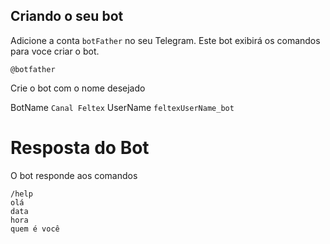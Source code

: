 


## Criando o seu bot

Adicione a conta ```botFather``` no seu Telegram. Este bot exibirá os comandos para voce criar o bot. 

    @botfather

Crie o bot com o nome desejado

BotName   ```Canal Feltex```
UserName  ```feltexUserName_bot```


# Resposta do Bot

O bot responde aos comandos
    
    /help
    olá
    data
    hora
    quem é você





